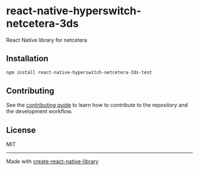 # react-native-hyperswitch-netcetera-3ds
React Native library for netcetera
## Installation

```sh
npm install react-native-hyperswitch-netcetera-3ds-test
```

## Contributing

See the [contributing guide](CONTRIBUTING.md) to learn how to contribute to the repository and the development workflow.

## License

MIT

---

Made with [create-react-native-library](https://github.com/callstack/react-native-builder-bob)
